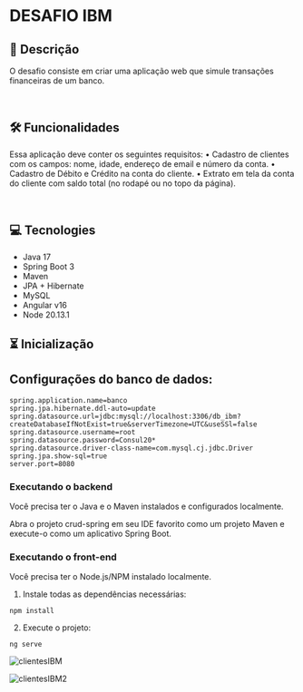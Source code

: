 
#  DESAFIO IBM

## 📖  Descrição
O desafio consiste em criar uma aplicação web que simule transações financeiras de um banco.


<br/>

## 🛠️ Funcionalidades

Essa aplicação deve conter os seguintes requisitos:
• Cadastro de clientes com os campos: nome, idade, endereço de email e número da conta.
• Cadastro de Débito e Crédito na conta do cliente.
• Extrato em tela da conta do cliente com saldo total (no rodapé ou no topo da página).
  

<br/>


## 💻 Tecnologies

- Java 17
- Spring Boot 3 
- Maven
- JPA + Hibernate
- MySQL
- Angular v16
- Node 20.13.1


## ⏳ Inicialização

## Configurações do banco de dados:

```
spring.application.name=banco
spring.jpa.hibernate.ddl-auto=update
spring.datasource.url=jdbc:mysql://localhost:3306/db_ibm?createDatabaseIfNotExist=true&serverTimezone=UTC&useSSl=false
spring.datasource.username=root
spring.datasource.password=Consul20*
spring.datasource.driver-class-name=com.mysql.cj.jdbc.Driver
spring.jpa.show-sql=true
server.port=8080
```

### Executando o backend
Você precisa ter o Java e o Maven instalados e configurados localmente.

Abra o projeto crud-spring em seu IDE favorito como um projeto Maven e execute-o como um aplicativo Spring Boot.


### Executando o front-end

Você precisa ter o Node.js/NPM instalado localmente.

1. Instale todas as dependências necessárias:

```
npm install
```


2. Execute o projeto:

```
ng serve

```
![clientesIBM](https://github.com/devsiqueir/testeIBM/assets/50212867/1aae482f-037c-4cd1-b77a-646c97b5ca21)





![clientesIBM2](https://github.com/devsiqueir/testeIBM/assets/50212867/2b35c5ce-416d-413b-92fe-c1e7bceef695)
